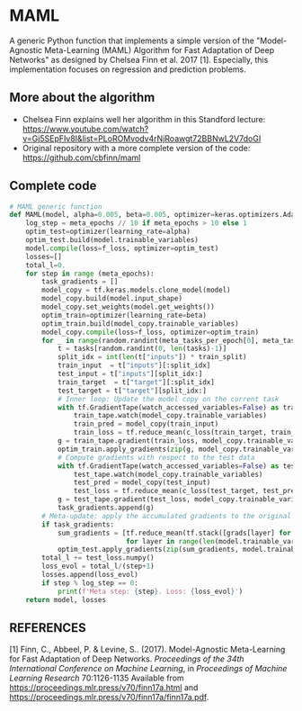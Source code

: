 # MAML
A generic Python function that implements a simple version of the "Model-Agnostic Meta-Learning (MAML) Algorithm for Fast Adaptation of Deep Networks" as designed by Chelsea Finn et al. 2017 [1]. Especially, this implementation focuses on regression and prediction problems. 

## More about the algorithm
* Chelsea Finn explains well her algorithm in this Standford lecture: https://www.youtube.com/watch?v=Gj5SEpFIv8I&list=PLoROMvodv4rNjRoawgt72BBNwL2V7doGI
* Original repository with a more complete version of the code: https://github.com/cbfinn/maml

## Complete code
```python
# MAML generic function
def MAML(model, alpha=0.005, beta=0.005, optimizer=keras.optimizers.Adam, c_loss=keras.losses.mse, f_loss=keras.losses.MeanSquaredError(), meta_epochs=100, meta_tasks_per_epoch=[10, 30],   train_split=0.2, tasks=[]):
    log_step = meta_epochs // 10 if meta_epochs > 10 else 1
    optim_test=optimizer(learning_rate=alpha)
    optim_test.build(model.trainable_variables)
    model.compile(loss=f_loss, optimizer=optim_test)
    losses=[]
    total_l=0.
    for step in range (meta_epochs):
        task_gradients = []
        model_copy = tf.keras.models.clone_model(model)
        model_copy.build(model.input_shape)
        model_copy.set_weights(model.get_weights())
        optim_train=optimizer(learning_rate=beta)
        optim_train.build(model_copy.trainable_variables)
        model_copy.compile(loss=f_loss, optimizer=optim_train)
        for _ in range(random.randint(meta_tasks_per_epoch[0], meta_tasks_per_epoch[1])):
            t = tasks[random.randint(0, len(tasks)-1)]
            split_idx = int(len(t["inputs"]) * train_split)
            train_input  = t["inputs"][:split_idx]
            test_input = t["inputs"][split_idx:]
            train_target  = t["target"][:split_idx]
            test_target = t["target"][split_idx:]
            # Inner loop: Update the model copy on the current task
            with tf.GradientTape(watch_accessed_variables=False) as train_tape:
                train_tape.watch(model_copy.trainable_variables)
                train_pred = model_copy(train_input)
                train_loss = tf.reduce_mean(c_loss(train_target, train_pred))
            g = train_tape.gradient(train_loss, model_copy.trainable_variables)
            optim_train.apply_gradients(zip(g, model_copy.trainable_variables))
            # Compute gradients with respect to the test data
            with tf.GradientTape(watch_accessed_variables=False) as test_tape:
                test_tape.watch(model_copy.trainable_variables)
                test_pred = model_copy(test_input)
                test_loss = tf.reduce_mean(c_loss(test_target, test_pred))
            g = test_tape.gradient(test_loss, model_copy.trainable_variables)
            task_gradients.append(g)
        # Meta-update: apply the accumulated gradients to the original model
        if task_gradients:
            sum_gradients = [tf.reduce_mean(tf.stack([grads[layer] for grads in task_gradients]), axis=0)
                             for layer in range(len(model.trainable_variables))]
            optim_test.apply_gradients(zip(sum_gradients, model.trainable_variables))
        total_l += test_loss.numpy()
        loss_evol = total_l/(step+1)
        losses.append(loss_evol)
        if step % log_step == 0:
            print(f'Meta step: {step}. Loss: {loss_evol}')
    return model, losses
```

## REFERENCES
[1] Finn, C., Abbeel, P. &amp; Levine, S.. (2017). Model-Agnostic Meta-Learning for Fast Adaptation of Deep Networks. <i>Proceedings of the 34th International Conference on Machine Learning</i>, in <i>Proceedings of Machine Learning Research</i> 70:1126-1135 Available from https://proceedings.mlr.press/v70/finn17a.html and https://proceedings.mlr.press/v70/finn17a/finn17a.pdf.
